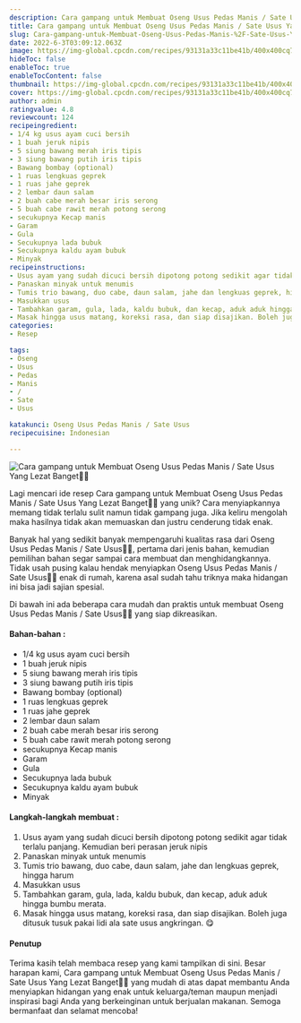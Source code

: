 ```yaml
---
description: Cara gampang untuk Membuat Oseng Usus Pedas Manis / Sate Usus Yang Lezat Banget"
title: Cara gampang untuk Membuat Oseng Usus Pedas Manis / Sate Usus Yang Lezat Banget
slug: Cara-gampang-untuk-Membuat-Oseng-Usus-Pedas-Manis-%2F-Sate-Usus-Yang-Lezat-Banget
date: 2022-6-3T03:09:12.063Z
image: https://img-global.cpcdn.com/recipes/93131a33c11be41b/400x400cq70/photo.jpg
hideToc: false
enableToc: true
enableTocContent: false
thumbnail: https://img-global.cpcdn.com/recipes/93131a33c11be41b/400x400cq70/photo.jpg
cover: https://img-global.cpcdn.com/recipes/93131a33c11be41b/400x400cq70/photo.jpg
author: admin
ratingvalue: 4.8
reviewcount: 124
recipeingredient:
- 1/4 kg usus ayam cuci bersih
- 1 buah jeruk nipis
- 5 siung bawang merah iris tipis
- 3 siung bawang putih iris tipis
- Bawang bombay (optional)
- 1 ruas lengkuas geprek
- 1 ruas jahe geprek
- 2 lembar daun salam
- 2 buah cabe merah besar iris serong
- 5 buah cabe rawit merah potong serong
- secukupnya Kecap manis
- Garam
- Gula
- Secukupnya lada bubuk
- Secukupnya kaldu ayam bubuk
- Minyak
recipeinstructions:
- Usus ayam yang sudah dicuci bersih dipotong potong sedikit agar tidak terlalu panjang. Kemudian beri perasan jeruk nipis
- Panaskan minyak untuk menumis
- Tumis trio bawang, duo cabe, daun salam, jahe dan lengkuas geprek, hingga harum
- Masukkan usus
- Tambahkan garam, gula, lada, kaldu bubuk, dan kecap, aduk aduk hingga bumbu merata.
- Masak hingga usus matang, koreksi rasa, dan siap disajikan. Boleh juga ditusuk tusuk pakai lidi ala sate usus angkringan. 😋
categories:
- Resep

tags:
- Oseng
- Usus
- Pedas
- Manis
- /
- Sate
- Usus

katakunci: Oseng Usus Pedas Manis / Sate Usus
recipecuisine: Indonesian

---
```


![Cara gampang untuk Membuat Oseng Usus Pedas Manis / Sate Usus Yang Lezat Banget👩‍🍳](https://img-global.cpcdn.com/recipes/93131a33c11be41b/400x400cq70/photo.jpg)

Lagi mencari ide resep Cara gampang untuk Membuat Oseng Usus Pedas Manis / Sate Usus Yang Lezat Banget👩‍🍳 yang unik? Cara menyiapkannya memang tidak terlalu sulit namun tidak gampang juga. Jika keliru mengolah maka hasilnya tidak akan memuaskan dan justru cenderung tidak enak.

Banyak hal yang sedikit banyak mempengaruhi kualitas rasa dari Oseng Usus Pedas Manis / Sate Usus👩‍🍳, pertama dari jenis bahan, kemudian pemilihan bahan segar sampai cara membuat dan menghidangkannya. Tidak usah pusing kalau hendak menyiapkan Oseng Usus Pedas Manis / Sate Usus👩‍🍳 enak di rumah, karena asal sudah tahu triknya maka hidangan ini bisa jadi sajian spesial.

Di bawah ini ada beberapa cara mudah dan praktis untuk membuat Oseng Usus Pedas Manis / Sate Usus👩‍🍳 yang siap dikreasikan.

<!--inarticleads1-->

#### Bahan-bahan :

- 1/4 kg usus ayam cuci bersih
- 1 buah jeruk nipis
- 5 siung bawang merah iris tipis
- 3 siung bawang putih iris tipis
- Bawang bombay (optional)
- 1 ruas lengkuas geprek
- 1 ruas jahe geprek
- 2 lembar daun salam
- 2 buah cabe merah besar iris serong
- 5 buah cabe rawit merah potong serong
- secukupnya Kecap manis
- Garam
- Gula
- Secukupnya lada bubuk
- Secukupnya kaldu ayam bubuk
- Minyak

<!--inarticleads2-->

#### Langkah-langkah membuat :

1. Usus ayam yang sudah dicuci bersih dipotong potong sedikit agar tidak terlalu panjang. Kemudian beri perasan jeruk nipis
1. Panaskan minyak untuk menumis
1. Tumis trio bawang, duo cabe, daun salam, jahe dan lengkuas geprek, hingga harum
1. Masukkan usus
1. Tambahkan garam, gula, lada, kaldu bubuk, dan kecap, aduk aduk hingga bumbu merata.
1. Masak hingga usus matang, koreksi rasa, dan siap disajikan. Boleh juga ditusuk tusuk pakai lidi ala sate usus angkringan. 😋

#### Penutup

Terima kasih telah membaca resep yang kami tampilkan di sini. Besar harapan kami, Cara gampang untuk Membuat Oseng Usus Pedas Manis / Sate Usus Yang Lezat Banget👩‍🍳 yang mudah di atas dapat membantu Anda menyiapkan hidangan yang enak untuk keluarga/teman maupun menjadi inspirasi bagi Anda yang berkeinginan untuk berjualan makanan. Semoga bermanfaat dan selamat mencoba!